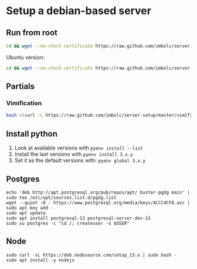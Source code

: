Setup a debian-based server
============================

Run from root
-------------
```sh
cd && wget --no-check-certificate https://raw.github.com/imbolc/server-setup/master/bullseye/root-install.sh && bash root-install.sh
```

Ubuntu version:

```sh
cd && wget --no-check-certificate https://raw.github.com/imbolc/server-setup/master/focal/root-install.sh && bash root-install.sh
```

Partials
--------
### Vimification
```sh
bash <(curl -L https://raw.github.com/imbolc/server-setup/master/vimify.sh)
```


Install python
--------------
1. Look at available versions with `pyenv install --list`
2. Install the last versions with `pyenv install 3.x.y`
3. Set it as the default versions with: `pyenv global 3.x.y`


Postgres
--------

    echo 'deb http://apt.postgresql.org/pub/repos/apt/ buster-pgdg main' | sudo tee /etc/apt/sources.list.d/pgdg.list
    wget --quiet -O - https://www.postgresql.org/media/keys/ACCC4CF8.asc | sudo apt-key add -
    sudo apt update
    sudo apt install postgresql-13 postgresql-server-dev-13
    sudo su postgres -c "cd /; createuser -s $USER"

Node
----

    sudo curl -sL https://deb.nodesource.com/setup_13.x | sudo bash -
    sudo apt install -y nodejs
